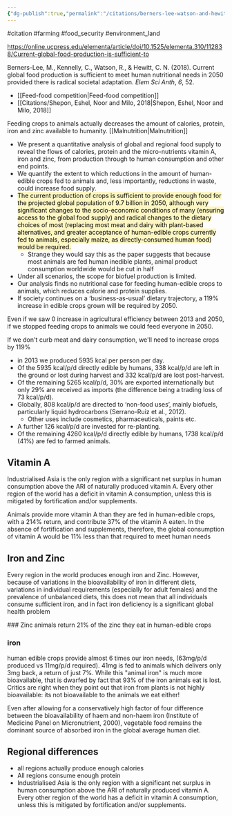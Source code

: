 ```yaml
---
{"dg-publish":true,"permalink":"/citations/berners-lee-watson-and-hewitt-2018/","created":"2024-04-25T12:40:15.000+01:00","updated":"2025-09-28T23:39:14.908+01:00"}
---
```


#citation #farming #food_security  #environment_land 

https://online.ucpress.edu/elementa/article/doi/10.1525/elementa.310/112838/Current-global-food-production-is-sufficient-to

Berners-Lee, M., Kennelly, C., Watson, R., & Hewitt, C. N. (2018). Current global food production is sufficient to meet human nutritional needs in 2050 provided there is radical societal adaptation. _Elem Sci Anth_, _6_, 52.

- [[Feed-food competition\|Feed-food competition]]
- [[Citations/Shepon, Eshel, Noor and Milo, 2018\|Shepon, Eshel, Noor and Milo, 2018]]

Feeding crops to animals actually decreases the amount of calories, protein, iron and zinc available to humanity. [[Malnutrition\|Malnutrition]]

- We present a quantitative analysis of global and regional food supply to reveal the flows of calories, protein and the micro-nutrients vitamin A, iron and zinc, from production through to human consumption and other end points. 
- We quantify the extent to which reductions in the amount of human-edible crops fed to animals and, less importantly, reductions in waste, could increase food supply. 
- <mark style="background: #FFF3A3A6;">The current production of crops is sufficient to provide enough food for the projected global population of 9.7 billion in 2050, although very significant changes to the socio-economic conditions of many (ensuring access to the global food supply) and radical changes to the dietary choices of most (replacing most meat and dairy with plant-based alternatives, and greater acceptance of human-edible crops currently fed to animals, especially maize, as directly-consumed human food) would be required.</mark> 
	- Strange they would say this as the paper suggests that because most animals are fed human inedible plants, animal product consumption worldwide would be cut in half
- Under all scenarios, the scope for biofuel production is limited. 
- Our analysis finds no nutritional case for feeding human-edible crops to animals, which reduces calorie and protein supplies. 
- If society continues on a ‘business-as-usual’ dietary trajectory, a 119% increase in edible crops grown will be required by 2050.

Even if we saw 0 increase in agricultural efficiency between 2013 and 2050, if we stopped feeding crops to animals we could feed everyone in 2050.

If we don't curb meat and dairy consumption, we'll need to increase crops by 119%

- in 2013 we produced 5935 kcal per person per day. 
- Of the 5935 kcal/p/d directly edible by humans, 338 kcal/p/d are left in the ground or lost during harvest and 332 kcal/p/d are lost post-harvest. 
- Of the remaining 5265 kcal/p/d, 30% are exported internationally but only 29% are received as imports (the difference being a trading loss of 73 kcal/p/d). 
- Globally, 808 kcal/p/d are directed to ‘non-food uses’, mainly biofuels, particularly liquid hydrocarbons (Serrano-Ruiz et al., 2012). 
	- Other uses include cosmetics, pharmaceuticals, paints etc. 
- A further 126 kcal/p/d are invested for re-planting. 
- Of the remaining 4260 kcal/p/d directly edible by humans, 1738 kcal/p/d (41%) are fed to farmed animals.

## Vitamin A
Industrialised Asia is the only region with a significant net surplus in human consumption above the ARI of naturally produced vitamin A. Every other region of the world has a deficit in vitamin A consumption, unless this is mitigated by fortification and/or supplements.

Animals provide more vitamin A than they are fed in human-edible crops, with a 214% return, and contribute 37% of the vitamin A eaten. In the absence of fortification and supplements, therefore, the global consumption of vitamin A would be 11% less than that required to meet human needs

## Iron and Zinc
Every region in the world produces enough iron and Zinc. However, because of variations in the bioavailability of iron in different diets, variations in individual requirements (especially for adult females) and the prevalence of unbalanced diets, this does not mean that all individuals consume sufficient iron, and in fact iron deficiency is a significant global health problem

### Zinc
animals return 21% of the zinc they eat in human-edible crops
### iron
human edible crops provide almost 6 times our iron needs, (63mg/p/d produced vs 11mg/p/d required). 41mg is fed to animals which delivers only 3mg back, a return of just 7%. While this "animal iron" is much more bioavailable, that is dwarfed by fact that 93% of the iron animals eat is lost. Critics are right when they point out that iron from plants is not highly bioavailable: its not bioavailable to the animals we eat either!

Even after allowing for a conservatively high factor of four difference between the bioavailability of haem and non-haem iron (Institute of Medicine Panel on Micronutrient, 2000), vegetable food remains the dominant source of absorbed iron in the global average human diet.

## Regional differences
- all regions actually produce enough calories
- All regions consume enough protein
- Industrialised Asia is the only region with a significant net surplus in human consumption above the ARI of naturally produced vitamin A. Every other region of the world has a deficit in vitamin A consumption, unless this is mitigated by fortification and/or supplements.